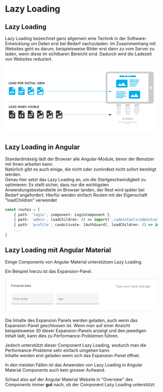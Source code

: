 # Lazy Loading
## Lazy Loading
Lazy Loading bezeichnet ganz allgemein eine Technik in der Software-Entwicklung um Daten erst bei Bedarf nachzuladen.
Im Zusammenhang mit Websites geht es darum, beispielsweise Bilder erst dann zu vom Server zu laden, wenn diese im sichtbaren Bereicht sind.
Dadurch wird die Ladezeit von Websites reduziert.

![Lazy loading](../assets/images/lazy_loading.png)

## Lazy Loading in Angular
Standardmässig lädt der Browser alle Angular-Module, bevor der Benutzer mit ihnen arbeiten kann.\
Natürlich gibt es auch einige, die nicht oder zumindest nicht sofort benötigt werden.\
Genau hier setzt das Lazy Loading an, um die Startgeschwindigkeit zu optimieren: Es stellt sicher, dass nur die wichtigsten Anwendungsbestandteile
im Browser landen, der Rest wird später bei Bedarf angefordert. Hierfür werden einfach Routen mit der Eigenschaft "loadChildren" verwendet

```typescript
const routes = [
    { path: 'login', component: LoginComponent },
    { path: 'admin', loadChildren: () => import('./admintools/admintools.module').then(m => m.AdmintoolsModule)},
    { path: 'profile', canActivate: [AuthGuard], loadChildren: () => import('./profile/profile.module').then(m => m.ProfileModule)},
    ...
]
```

## Lazy Loading mit Angular Material
Einige Components von Angular Material unterstützen Lazy Loading. 

Ein Beispiel hierzu ist das Expansion-Panel.

![Expansion Panel](../assets/images/expansion_panel.png)

Die Inhalte des Expansion Panels werden geladen, auch wenn das Expansion-Panel geschlossen ist.
Wenn man auf einer Ansicht beispielsweise 30 dieser Expansion-Panels anzeigt und den jeweiligen Inhalt lädt, kann dies zu Performance-Problemen führen.

Jedoch unterstützt dieser Component Lazy Loading, wodurch man die Performance-Probleme sehr einfach umgehen kann.\
Inhalte werden erst geladen wenn sich das Expansion-Panel öffnet.

In den meisten Fällen ist das Anwenden von Lazy Loading in Angular Material Components auch kein grosser Aufwand.

Schaut also auf der Angular Material Website in "Overview" des Components immer **gut** nach, ob der Component Lazy Loading unterstützt.